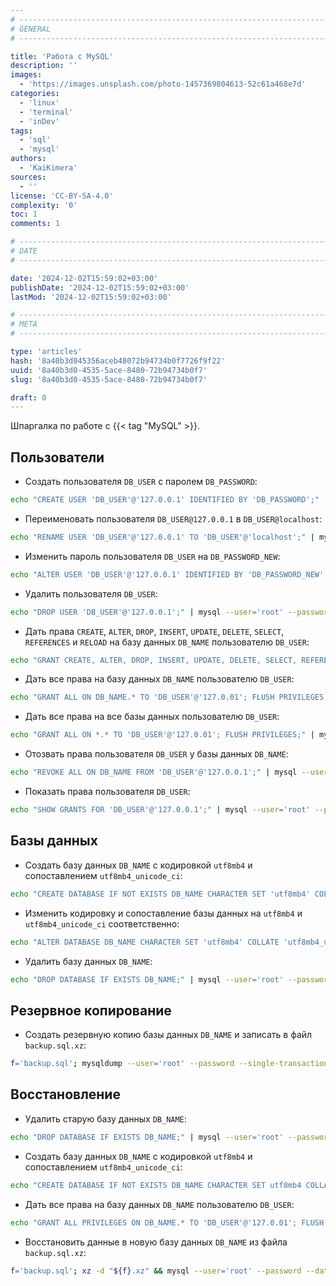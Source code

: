 ```yaml
---
# -------------------------------------------------------------------------------------------------------------------- #
# GENERAL
# -------------------------------------------------------------------------------------------------------------------- #

title: 'Работа с MySQL'
description: ''
images:
  - 'https://images.unsplash.com/photo-1457369804613-52c61a468e7d'
categories:
  - 'linux'
  - 'terminal'
  - 'inDev'
tags:
  - 'sql'
  - 'mysql'
authors:
  - 'KaiKimera'
sources:
  - ''
license: 'CC-BY-SA-4.0'
complexity: '0'
toc: 1
comments: 1

# -------------------------------------------------------------------------------------------------------------------- #
# DATE
# -------------------------------------------------------------------------------------------------------------------- #

date: '2024-12-02T15:59:02+03:00'
publishDate: '2024-12-02T15:59:02+03:00'
lastMod: '2024-12-02T15:59:02+03:00'

# -------------------------------------------------------------------------------------------------------------------- #
# META
# -------------------------------------------------------------------------------------------------------------------- #

type: 'articles'
hash: '8a40b3d045356aceb48072b94734b0f7726f9f22'
uuid: '8a40b3d0-4535-5ace-8480-72b94734b0f7'
slug: '8a40b3d0-4535-5ace-8480-72b94734b0f7'

draft: 0
---
```


Шпаргалка по работе с {{< tag "MySQL" >}}.

<!--more-->

## Пользователи

- Создать пользователя `DB_USER` с паролем `DB_PASSWORD`:

```bash
echo "CREATE USER 'DB_USER'@'127.0.0.1' IDENTIFIED BY 'DB_PASSWORD';" | mysql --user='root' --password
```

- Переименовать пользователя `DB_USER@127.0.0.1` в `DB_USER@localhost`:

```bash
echo "RENAME USER 'DB_USER'@'127.0.0.1' TO 'DB_USER'@'localhost';" | mysql --user='root' --password
```

- Изменить пароль пользователя `DB_USER` на `DB_PASSWORD_NEW`:

```bash
echo "ALTER USER 'DB_USER'@'127.0.0.1' IDENTIFIED BY 'DB_PASSWORD_NEW';" | mysql --user='root' --password
```

- Удалить пользователя `DB_USER`:

```bash
echo "DROP USER 'DB_USER'@'127.0.0.1';" | mysql --user='root' --password
```

- Дать права `CREATE`, `ALTER`, `DROP`, `INSERT`, `UPDATE`, `DELETE`, `SELECT`, `REFERENCES` и `RELOAD` на базу данных `DB_NAME` пользователю `DB_USER`:

```bash
echo "GRANT CREATE, ALTER, DROP, INSERT, UPDATE, DELETE, SELECT, REFERENCES, RELOAD on DB_NAME.* TO 'DB_USER'@'127.0.0.1'; FLUSH PRIVILEGES;" | mysql --user='root' --password
```

- Дать все права на базу данных `DB_NAME` пользователю `DB_USER`:

```bash
echo "GRANT ALL ON DB_NAME.* TO 'DB_USER'@'127.0.01'; FLUSH PRIVILEGES;" | mysql --user='root' --password
```

- Дать все права на все базы данных пользователю `DB_USER`:

```bash
echo "GRANT ALL ON *.* TO 'DB_USER'@'127.0.01'; FLUSH PRIVILEGES;" | mysql --user='root' --password
```

- Отозвать права пользователя `DB_USER` у базы данных `DB_NAME`:

```bash
echo "REVOKE ALL ON DB_NAME FROM 'DB_USER'@'127.0.0.1';" | mysql --user='root' --password
```

- Показать права пользователя `DB_USER`:

```bash
echo "SHOW GRANTS FOR 'DB_USER'@'127.0.0.1';" | mysql --user='root' --password
```

## Базы данных

- Создать базу данных `DB_NAME` с кодировкой `utf8mb4` и сопоставлением `utf8mb4_unicode_ci`:

```bash
echo "CREATE DATABASE IF NOT EXISTS DB_NAME CHARACTER SET 'utf8mb4' COLLATE 'utf8mb4_unicode_ci';" | mysql --user='root' --password
```

- Изменить кодировку и сопоставление базы данных на `utf8mb4` и `utf8mb4_unicode_ci` соответственно:

```bash
echo "ALTER DATABASE DB_NAME CHARACTER SET 'utf8mb4' COLLATE 'utf8mb4_unicode_ci';" | mysql --user='root' --password
```

- Удалить базу данных `DB_NAME`:

```bash
echo "DROP DATABASE IF EXISTS DB_NAME;" | mysql --user='root' --password
```

## Резервное копирование

- Создать резервную копию базы данных `DB_NAME` и записать в файл `backup.sql.xz`:

```bash
f='backup.sql'; mysqldump --user='root' --password --single-transaction --databases 'DB_NAME' --result-file="${f}" && xz "${f}" && rm -f "${f}"
```

## Восстановление

- Удалить старую базу данных `DB_NAME`:

```bash
echo "DROP DATABASE IF EXISTS DB_NAME;" | mysql --user='root' --password
```

- Создать базу данных `DB_NAME` с кодировкой `utf8mb4` и сопоставлением `utf8mb4_unicode_ci`:

```bash
echo "CREATE DATABASE IF NOT EXISTS DB_NAME CHARACTER SET utf8mb4 COLLATE utf8mb4_unicode_ci;" | mysql --user='root' --password
```

- Дать все права на базу данных `DB_NAME` пользователю `DB_USER`:

```bash
echo "GRANT ALL PRIVILEGES ON DB_NAME.* TO 'DB_USER'@'127.0.01'; FLUSH PRIVILEGES;" | mysql --user='root' --password
```

- Восстановить данные в новую базу данных `DB_NAME` из файла `backup.sql.xz`:

```bash
f='backup.sql'; xz -d "${f}.xz" && mysql --user='root' --password --database='DB_NAME' < "${f}"
```
